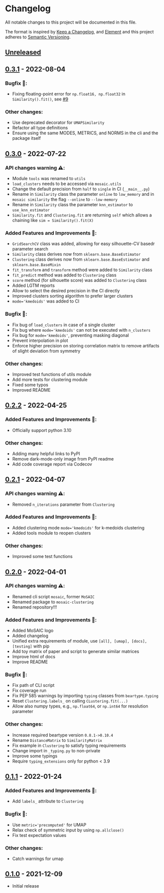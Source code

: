 # Changelog

All notable changes to this project will be documented in this file.

The format is inspired by [Keep a Changelog](https://keepachangelog.com/en/1.0.0/),
and [Element](https://github.com/vector-im/element-android)
and this project adheres to [Semantic Versioning](https://semver.org/spec/v2.0.0.html).

## [Unreleased]


## [0.3.1] - 2022-08-04
### Bugfix 🐛:
- Fixing floating-point error for `np.float16, np.float32` in `Similarity().fit()`, see [#9](/../../issues/9)

### Other changes:
- Use deprecated decorator for `UMAPSimilarity`
- Refactor all type definitions
- Ensure using the same MODES, METRICS, and NORMS  in the cli and the package itself


## [0.3.0] - 2022-07-22
### API changes warning ⚠️:
- Module `tools` was renamed to `utils`
- `load_clusters` needs to be accessed via `mosaic.utils`
- Change the default precision from `half` to `single` in CI (`__main__.py`)
- Rename in `Similarity` class the parameter `online` to `low_memory` and in
  `mosaic similarity` the flag `--online` to `--low-memory`
- Rename in `Similarity` class the parameter `knn_estimator` to `use_knn_estimator`
- `Similarity.fit` and `Clustering.fit` are returning `self` which allows a
  chaining like `sim = Similarity().fit(X)`

### Added Features and Improvements 🙌:
- `GridSearchCV` class was added, allowing for easy silhouette-CV basedr
  parameter search
- `Similarity` class derives now from `sklearn.base.BaseEstimator`
- `Clustering` class derives now from `sklearn.base.BaseEstimator` and `sklearn.base.BaseMixin`
- `fit_transform` and `transform`  method were added to `Similarity` class
- `fit_predict` method was added to `Clustering` class
- `score` method (for silhouette score) was added to `Clustering` class
- Added LGTM reports
- Allow to select the desired precision in the CI directly
- Improved clusters sorting algorithm to prefer larger clusters
- `mode='kmedoids'` was added to CI

### Bugfix 🐛:
- Fix bug of `load_clusters` in case of a single cluster
- Fix bug where `mode='kmedoids'` can not be executed with `n_clusters`
- Fix bug for `mode='kmedoids'`, preventing masking diagonal
- Prevent interpolation in plot
- Enforce higher precision on storing correlation matrix to remove artifacts
  of slight deviation from symmetry

### Other changes:
- Improved test functions of utils module
- Add more tests for clustering module
- Fixed some typos
- Improved README


## [0.2.2] - 2022-04-25
### Added Features and Improvements 🙌:
- Officially support python 3.10

### Other changes:
- Adding many helpful links to PyPI
- Remove dark-mode-only image from PyPI readme
- Add code coverage report via Codecov


## [0.2.1] - 2022-04-07
### API changes warning ⚠️:
- Removed `n_iterations` parameter from `Clustering`

### Added Features and Improvements 🙌:
- Added clustering mode `mode='kmedoids'` for k-medoids clustering
- Added tools module to reopen clusters

### Other changes:
- Improved some test functions


## [0.2.0] - 2022-04-01
### API changes warning ⚠️:
- Renamed cli script `mosaic`, former `MoSAIC`
- Renamed package to `mosaic-clustering`
- Renamed repository!!!

### Added Features and Improvements 🙌:
- Added MoSAIC logo
- Added changelog
- Unified extra requirements of module, use `[all], [umap], [docs], [testing]` with pip
- Add toy matrix of paper and script to generate similar matrices
- Improve html of docs
- Improve README

### Bugfix 🐛:
- Fix path of CLI script
- Fix coverage run
- Fix PEP 585 warnings by importing `typing` classes from `beartype.typing`
- Reset `Clustering.labels_` on calling `CLustering.fit(...)`
- Allow also numpy types, e.g., `np.float64`, or `np.int64` for resolution parameter

### Other changes:
- Increase required beartype version `0.8.1->0.10.4`
- Rename `DistanceMatrix` to `SimilarityMatrix`
- Fix example in `Clustering` to satisfy typing requirements
- Change import in `_typing.py` to non-private
- Improve some typings
- Require `typing_extensions` only for python < 3.9


## [0.1.1] - 2022-01-24
### Added Features and Improvements 🙌:
- Add `labels_` attribute to `Clustering`

### Bugfix 🐛:
- Use `metric='precomputed'` for UMAP
- Relax check of symmetric input by using `np.allclose()`
- Fix test expectation values

### Other changes:
- Catch warnings for umap


## [0.1.0] - 2021-12-09
- Initial release


[Unreleased]: https://github.com/moldyn/MoSAIC/compare/v0.3.1...main
[0.3.1]: https://github.com/moldyn/MoSAIC/compare/v0.3.0...v0.3.1
[0.3.0]: https://github.com/moldyn/MoSAIC/compare/v0.2.2...v0.3.0
[0.2.2]: https://github.com/moldyn/MoSAIC/compare/v0.2.1...v0.2.2
[0.2.1]: https://github.com/moldyn/MoSAIC/compare/v0.2.0...v0.2.1
[0.2.0]: https://github.com/moldyn/MoSAIC/compare/v0.1.1...v0.2.0
[0.1.1]: https://github.com/moldyn/MoSAIC/compare/v0.1.0...v0.1.1
[0.1.0]: https://github.com/moldyn/MoSAIC/tree/v0.1.0
